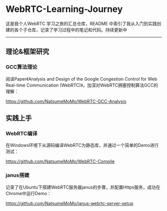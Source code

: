 # WebRTC-Learning-Journey
这是我个人WebRTC 学习之旅的汇总仓库，README 中索引了我从入门到实践创建的各个子仓库，记录了学习过程中的笔记和代码。持续更新中

----------------------------------

## 理论&框架研究

### GCC算法理论

阅读Paper《Analysis and Design of the Google Congestion Control for Web Real-time Communication (WebRTC)》，加深对WebRTC拥塞控制算法GCC的理解：

https://github.com/NatsumeMoMo/WebRTC-GCC-Analysis




## 实践上手

### WebRTC编译

在Windows环境下从源码编译WebRTC为静态库，并通过一个简单的Demo进行测试：

https://github.com/NatsumeMoMo/WebRTC-Compile




### janus搭建

记录了在Ubuntu下搭建WebRTC服务器janus的步骤，并配置Https服务，成功在Chrome中运行Demo：

https://github.com/NatsumeMoMo/janus-webrtc-server-setup
